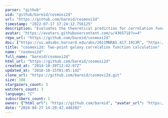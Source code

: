 ```yaml
---
parser: "github"
uid: "github/bareid/cosmoxi2d"
url: "https://github.com/bareid/cosmoxi2d"
timestamp: "2022-07-17 17:24:12.756125"
description: "Evaluates the theoretical prediction for correlation function multipoles based on perturbation theory evaluation of the input real space clustering and velocity statistics to the Gaussian streaming model."
avatar: "https://avatars.githubusercontent.com/u/4365718?v=4"
repo_url: "https://github.com/bareid/cosmoxi2d"
doi: ["https://ui.adsabs.harvard.edu/abs/2011MNRAS.417.1913R", "https://ui.adsabs.harvard.edu/abs/2013ascl.soft07010R/abstract"]
title: "cosmoxi2d: Two-point galaxy correlation function calculation"
name: "cosmoxi2d"
full_name: "bareid/cosmoxi2d"
html_url: "https://github.com/bareid/cosmoxi2d"
created_at: "2014-10-30T12:42:07Z"
updated_at: "2018-10-15T01:05:14Z"
clone_url: "https://github.com/bareid/cosmoxi2d.git"
size: 388
stargazers_count: 3
watchers_count: 3
language: "C"
subscribers_count: 1
owner: {"html_url": "https://github.com/bareid", "avatar_url": "https://avatars.githubusercontent.com/u/4365718?v=4", "login": "bareid", "type": "User"}
date: "2024-04-27 14:20:42.446392"
---
```

